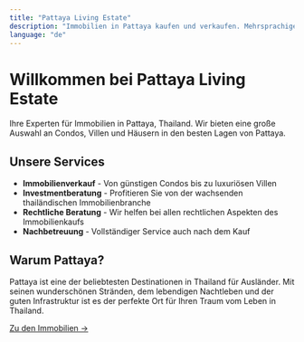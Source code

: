 ```yaml
---
title: "Pattaya Living Estate"
description: "Immobilien in Pattaya kaufen und verkaufen. Mehrsprachige Betreuung (DE/EN/TH), 30+ Objekte in Verwaltung. Condos, Villen, Häuser in Jomtien, Pratumnak, Central Pattaya."
language: "de"
---
```


# Willkommen bei Pattaya Living Estate

Ihre Experten für Immobilien in Pattaya, Thailand. Wir bieten eine große Auswahl an Condos, Villen und Häusern in den besten Lagen von Pattaya.

## Unsere Services

- **Immobilienverkauf** - Von günstigen Condos bis zu luxuriösen Villen
- **Investmentberatung** - Profitieren Sie von der wachsenden thailändischen Immobilienbranche
- **Rechtliche Beratung** - Wir helfen bei allen rechtlichen Aspekten des Immobilienkaufs
- **Nachbetreuung** - Vollständiger Service auch nach dem Kauf

## Warum Pattaya?

Pattaya ist eine der beliebtesten Destinationen in Thailand für Ausländer. Mit seinen wunderschönen Stränden, dem lebendigen Nachtleben und der guten Infrastruktur ist es der perfekte Ort für Ihren Traum vom Leben in Thailand.

[Zu den Immobilien →](/de/properties/)

